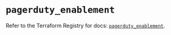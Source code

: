 # `pagerduty_enablement`

Refer to the Terraform Registry for docs: [`pagerduty_enablement`](https://registry.terraform.io/providers/pagerduty/pagerduty/3.30.4/docs/resources/enablement).
